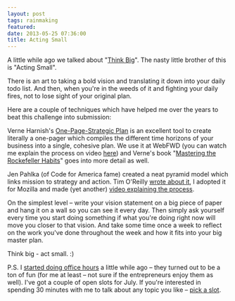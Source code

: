 ```yaml
---
layout: post
tags: rainmaking
featured: 
date: 2013-05-25 07:36:00
title: Acting Small
---
```

A little while ago we talked about "[Think Big](http://theheretic.me/2013/05/12/think-big/)". The nasty little brother of this is "Acting Small".

There is an art to taking a bold vision and translating it down into your daily todo list. And then, when you're in the weeds of it and fighting your daily fires, not to lose sight of your original plan.

Here are a couple of techniques which have helped me over the years to beat this challenge into submission:

Verne Harnish's [One-Page-Strategic Plan](http://www.gazelles.com/gazellesGrowthTools.html) is an excellent tool to create literally a one-pager which compiles the different time horizons of your business into a single, cohesive plan. We use it at WebFWD (you can watch me explain the process on video [here](http://blog.webfwd.org/post/25035496165/strategy-a-startups-foundation)) and Verne's book "[Mastering the Rockefeller Habits](http://www.gazelles.com/products-book-mrh.html)" goes into more detail as well.

Jen Pahlka (of Code for America fame) created a neat pyramid model which links mission to strategy and action. Tim O'Reilly [wrote about it](http://www.linkedin.com/today/post/article/20121119193311-16553-linking-mission-to-strategy-and-action), I adopted it for Mozilla and made (yet another) [video explaining the process](http://blog.finette.com/2012/12/26/mozilla-mission/).

On the simplest level – write your vision statement on a big piece of paper and hang it on a wall so you can see it every day. Then simply ask yourself every time you start doing something if what you're doing right now will move you closer to that vision. And take some time once a week to reflect on the work you've done throughout the week and how it fits into your big master plan.

Think big - act small. :)

P.S. I [started doing office hours](http://theheretic.me/2013/05/05/making-it-real/) a little while ago – they turned out to be a ton of fun (for me at least – not sure if the entrepreneurs enjoy them as well). I've got a couple of open slots for July. If you're interested in spending 30 minutes with me to talk about any topic you like – [pick a slot](http://ohours.org/pfinette).